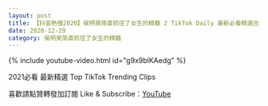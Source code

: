 ```yaml
---
layout: post
title: 【抖音熱搜2020】侯明昊简直抓住了女生的精髓 2 TikTok Daily 最新必看精選合集2020 12 29
date: 2020-12-29
category: 侯明昊简直抓住了女生的精髓
---
```


{% include youtube-video.html id="g9x9blKAedg" %}

2021必看 最新精選 Top TikTok Trending Clips

喜歡請點贊轉發加訂閱 Like & Subscribe：[YouTube](https://www.youtube.com/channel/UCAoR7VcanIPd04uEq_GIylA/videos)

